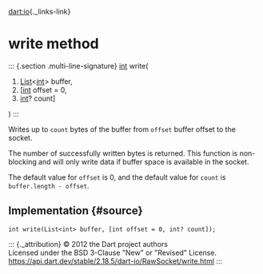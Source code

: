 [dart:io](../../dart-io/dart-io-library){._links-link}

write method
============

::: {.section .multi-line-signature}
[int](../../dart-core/int-class) write(

1.  [List](../../dart-core/list-class)\<[int](../../dart-core/int-class)\>
    buffer,
2.  \[[int](../../dart-core/int-class) offset = 0,
3.  [int](../../dart-core/int-class)? count\]

)
:::

Writes up to `count` bytes of the buffer from `offset` buffer offset to
the socket.

The number of successfully written bytes is returned. This function is
non-blocking and will only write data if buffer space is available in
the socket.

The default value for `offset` is 0, and the default value for `count`
is `buffer.length - offset`.

Implementation {#source}
--------------

``` {.language-dart data-language="dart"}
int write(List<int> buffer, [int offset = 0, int? count]);
```

::: {._attribution}
© 2012 the Dart project authors\
Licensed under the BSD 3-Clause \"New\" or \"Revised\" License.\
<https://api.dart.dev/stable/2.18.5/dart-io/RawSocket/write.html>
:::
